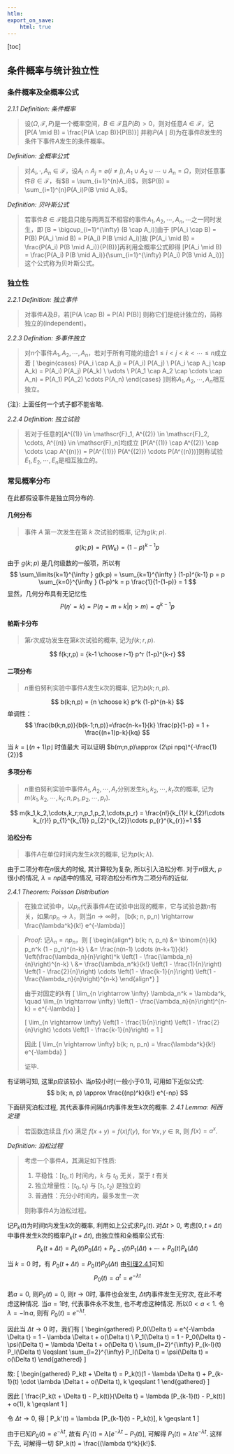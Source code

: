 ```yaml
---
htlm:
export_on_save:
    html: true
---
```

[toc]
## 条件概率与统计独立性

### 条件概率及全概率公式
*2.1.1 Definition: 条件概率*
> 设$(\Omega, \mathscr{F}, P)$是一个概率空间，$B \in \mathscr{F}$且$P(B) > 0$，则对任意$A \in \mathscr{F}$，记
\[P(A \mid B) = \frac{P(A \cap B)}{P(B)}\] 并称$P(A \mid B)$为在事件$B$发生的条件下事件$A$发生的条件概率。

*Definition: 全概率公式*
> 对$A_i, \cdot ,A_n \in \mathscr{F}$，设$A_i \cap A_j = \varnothing(i \neq j), A_1 \cup A_2 \cup \cdots \cup A_n = \Omega$，则对任意事件$B \in \mathscr{F}$，有$B = \sum_{i=1}^{n}A_iB$，则$P(B) = \sum_{i=1}^{n}P(A_i)P(B \mid A_i)$。

*Definition: 贝叶斯公式*
> 若事件$B \in \mathscr{F}$能且只能与两两互不相容的事件$A_1, A_2, \cdots, A_n, \cdots$之一同时发生，即
\[B = \bigcup_{i=1}^{\infty} (B \cap A_i)\]由于 \[P(A_i \cap B) = P(B) P(A_i \mid B) = P(A_i) P(B \mid A_i)\]故
\[P(A_i \mid B) = \frac{P(A_i) P(B \mid A_i)}{P(B)}\]再利用全概率公式即得
\[P(A_i \mid B) = \frac{P(A_i) P(B \mid A_i)}{\sum_{i=1}^{\infty} P(A_i) P(B \mid A_i)}\]这个公式称为贝叶斯公式。

### 独立性
*2.2.1 Definition: 独立事件*
> 对事件$A$及$B$，若\[P(A \cap B) = P(A) P(B)\] 则称它们是统计独立的，简称独立的(independent)。

*2.2.3 Definition: 多事件独立*
> 对$n$个事件$A_1, A_2, \cdots, A_n$，若对于所有可能的组合$1 \leq i < j < k < \cdots \leq n$成立着
\[
\begin{cases}
P(A_i \cap A_j) = P(A_i) P(A_j) \\
P(A_i \cap A_j \cap A_k) = P(A_i) P(A_j) P(A_k) \\
\vdots \\
P(A_1 \cap A_2 \cap \cdots \cap A_n) = P(A_1) P(A_2) \cdots P(A_n)
\end{cases}
\]则称$A_1, A_2, \cdots, A_n$相互独立。

{注}: 上面任何一个式子都不能省略.

*2.2.4 Definition: 独立试验*
> 若对于任意的\[A^{(1)} \in \mathscr{F}_1, A^{(2)} \in \mathscr{F}_2, \cdots, A^{(n)} \in \mathscr{F}_n\]均成立
\[P(A^{(1)} \cap A^{(2)} \cap \cdots \cap A^{(n)}) = P(A^{(1)}) P(A^{(2)}) \cdots P(A^{(n)})\]则称试验$E_1, E_2, \cdots, E_n$是相互独立的。

### 常见概率分布
在此都假设事件是独立同分布的.

#### 几何分布
> 事件 $A$ 第一次发生在第 $k$ 次试验的概率, 记为$g(k;p)$.

$$
g(k;p)=P(W_k) = (1-p)^{k-1} p
$$

由于 $g(k;p)$ 是几何级数的一般项，所以有
$$
\sum_\limits{k=1}^{\infty } g(k;p) = \sum_{k=1}^{\infty } (1-p)^{k-1} p = p \sum_{k=0}^{\infty } (1-p)^k = p \frac{1}{1-(1-p)} = 1
$$
显然，几何分布具有无记忆性
$$
P(\eta ' =k) = P(\eta  = m + k | \eta  > m) = q^{k-1}p
$$

#### 帕斯卡分布
> 第$r$次成功发生在第$k$次试验的概率, 记为$f(k;r,p)$.

$$
f(k;r,p) = {k-1 \choose r-1} p^r (1-p)^{k-r}
$$

#### 二项分布
> $n$重伯努利实验中事件$A$发生$k$次的概率, 记为$b(k;n,p)$.

$$
b(k;n,p) = {n \choose k} p^k (1-p)^{n-k}
$$
单调性：
$$
\frac{b(k;n,p)}{b(k-1;n,p)}=\frac{n-k+1}{k} \frac{p}{1-p}  = 1 + \frac{(n+1)p-k}{kq}
$$

当 $k=\lfloor (n+1)p \rfloor$ 时值最大
可以证明 $b(m;n,p)\approx (2\pi npq)^{-\frac{1}{2}}$

#### 多项分布
> $n$重伯努利实验中事件$A_1,A_2,\cdots,A_r$分别发生$k_1,k_2,\cdots,k_r$次的概率, 记为$m(k_1,k_2,\cdots,k_r;n,p_1,p_2,\cdots,p_r)$.

$$
m(k_1,k_2,\cdots,k_r;n,p_1,p_2,\cdots,p_r) = \frac{n!}{k_{1}! k_{2}!\cdots k_{r}!} p_{1}^{k_{1}} p_{2}^{k_{2}}\cdots p_{r}^{k_{r}}=1
$$

#### 泊松分布
> 事件$A$在单位时间内发生$k$次的概率, 记为$p(k;\lambda)$.

由于二项分布在$n$很大的时候, 其计算较为复杂, 所以引入泊松分布.
对于$n$很大, $p$很小的情况, $\lambda = np$适中的情况, 可将泊松分布作为二项分布的近似.

*2.4.1 Theorem: Poisson Distribution*
> 在独立试验中，以$p_n$代表事件$A$在试验中出现的概率，它与试验总数$n$有关，如果$n p_n \rightarrow \lambda$，则当$n \rightarrow \infty$时，
\[b(k; n, p_n) \rightarrow \frac{\lambda^k}{k!} e^{-\lambda}\]

> *Proof*:
记$\lambda_n = n p_n$，则
\[
\begin{align*}
b(k; n, p_n) &= \binom{n}{k} p_n^k (1 - p_n)^{n-k} \\
&= \frac{n(n-1) \cdots (n-k+1)}{k!} \left(\frac{\lambda_n}{n}\right)^k \left(1 - \frac{\lambda_n}{n}\right)^{n-k} \\
&= \frac{\lambda_n^k}{k!} \left(1 - \frac{1}{n}\right) \left(1 - \frac{2}{n}\right) \cdots \left(1 - \frac{k-1}{n}\right) \left(1 - \frac{\lambda_n}{n}\right)^{n-k}
\end{align*}
\]
>
> 由于对固定的$k$有
\[
\lim_{n \rightarrow \infty} \lambda_n^k = \lambda^k, \quad \lim_{n \rightarrow \infty} \left(1 - \frac{\lambda_n}{n}\right)^{n-k} = e^{-\lambda}
\]
>
> \[
\lim_{n \rightarrow \infty} \left(1 - \frac{1}{n}\right) \left(1 - \frac{2}{n}\right) \cdots \left(1 - \frac{k-1}{n}\right) = 1
\]
>
> 因此
\[
\lim_{n \rightarrow \infty} b(k; n, p_n) = \frac{\lambda^k}{k!} e^{-\lambda}
\]
>
> 证毕.

有证明可知, 这里$p$应该较小.
当$p$较小时(一般小于0.1), 可用如下近似公式:
$$
b(k; n, p) \approx \frac{(np)^k}{k!} e^{-np} 
$$

下面研究泊松过程, 其代表事件间隔$\Delta t$内事件发生$k$次的概率.
*2.4.1 Lemma: <span id="Le2.4.1">柯西定理</span>*
> 若函数连续且 $f(x)$ 满足 $f(x+y) = f(x) f(y), \text{ for } \forall x, y \in \mathbb{R}$, 则 $f(x) = a^x$. 

*Definition: 泊松过程*
> 考虑一个事件$A$，其满足如下性质:
> 1. 平稳性：$[t_0,t)$ 时间内，$k$ 与 $t_0$ 无关，至于 $t$ 有关
> 2. 独立增量性：$[t_0,t_1)$ 与 $[t_1,t_2)$ 是独立的
> 3. 普通性：充分小时间内，最多发生一次
>
> 则称事件$A$为泊松过程。

记$P_k(t)$为时间$t$内发生$k$次的概率, 利用如上公式求$P_k(t)$.
对$\Delta t > 0$, 考虑$[0, t+\Delta t)$中事件发生$k$次的概率$P_k(t + \Delta t)$, 由独立性和全概率公式有:
$$
P_k(t+\Delta t) = P_k(t)P_0(\Delta t) + P_{k-1}(t)P_1(\Delta t) + \cdots + P_0(t)P_k(\Delta t)
$$

当 $k=0$ 时，有 $P_0(t+\Delta t) = P_0(t)P_0(\Delta t)$
由[引理2.4.1](#Le2.4.1)可知
$$
P_0(t)=a^t = e^{-\lambda t}
$$

若$a=0$, 则$P_0(t) = 0$, 则$t \rightarrow 0$时, 事件也会发生, $\Delta t$内事件发生无穷次, 在此不考虑这种情况. 当$a = 1$时, 代表事件永不发生, 也不考虑这种情况. 所以$0 < a < 1$. 令$\lambda = -\ln a$, 则有 $P_0(t) = e^{-\lambda t}$.

因此当 $\Delta t \rightarrow 0$ 时，我们有
\[
\begin{gathered}
P_0(\Delta t) = e^{-\lambda \Delta t} = 1 - \lambda \Delta t + o(\Delta t) \\
P_1(\Delta t) = 1 - P_0(\Delta t) - \psi(\Delta t) = \lambda \Delta t + o(\Delta t) \\
\sum_{l=2}^{\infty} P_{k-l}(t) P_l(\Delta t) \leqslant \sum_{l=2}^{\infty} P_l(\Delta t) = \psi(\Delta t) = o(\Delta t)
\end{gathered}
\]

故:
\[
\begin{gathered}
P_k(t + \Delta t) = P_k(t)(1 - \lambda \Delta t) + P_{k-1}(t) \cdot \lambda \Delta t + o(\Delta t), k \geqslant 1
\end{gathered}
\]

因此
\[
\frac{P_k(t + \Delta t) - P_k(t)}{\Delta t} = \lambda [P_{k-1}(t) - P_k(t)] + o(1), k \geqslant 1
\]

令 $\Delta t \rightarrow 0$, 得
\[
P_k'(t) = \lambda [P_{k-1}(t) - P_k(t)], k \geqslant 1
\]

由于已知$P_0(t) = e^{-\lambda t}$, 故有 $P_1'(t) = \lambda [e^{-\lambda t} - P_1(t)]$, 可解得 $P_1(t) = \lambda t e^{-\lambda t}$.
这样下去, 可解得一切 $P_k(t) = \frac{(\lambda t)^k}{k!}$.